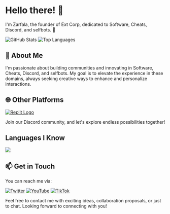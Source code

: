 # Hello there! 👋

I'm Zarfala, the founder of Ext Corp, dedicated to Software, Cheats, Discord, and selfbots. 🌌

![GitHub Stats](https://github-readme-stats.vercel.app/api?username=zarfalaxd&show_icons=true&theme=dark&title_color=9A0000&text_color=444&icon_color=4F0000&border_color=4F0000&bg_color=000000)
![Top Languages](https://github-readme-stats.vercel.app/api/top-langs/?username=zarfalaxd&layout=compact&theme=dark&title_color=9A0000&text_color=444&icon_color=4F0000&border_color=4F0000&bg_color=000000)

## 🚀 About Me

I'm passionate about building communities and innovating in Software, Cheats, Discord, and selfbots. My goal is to elevate the experience in these domains, always seeking creative ways to enhance and personalize interactions.


## 🌐 Other Platforms

[![Replit Logo](https://img.shields.io/badge/Replit-DD1200?style=for-the-badge&logo=Replit&logoColor=white)](https://replit.com/@zarfaladev)

Join our Discord community, and let's explore endless possibilities together!

## Languages I Know

<p align="left"> <a href="https://github.com/zarfalaxd"><img src="https://skillicons.dev/icons?i=vscode,replit,github,mongodb,css,html,js,express,bots,nodejs"> </a> </p>

## 📫 Get in Touch

You can reach me via:

[![Twitter](https://img.shields.io/badge/Twitter-%231DA1F2.svg?logo=Twitter&logoColor=white&style=for-the-badge)](https://twitter.com/zarfala) 
[![YouTube](https://img.shields.io/badge/YouTube-%23FF0000.svg?logo=YouTube&logoColor=white&style=for-the-badge)](https://youtube.com/@zarfala) 
[![TikTok](https://img.shields.io/badge/TikTok-%23000000.svg?logo=TikTok&logoColor=white&style=for-the-badge)](https://www.tiktok.com/@zarfaladev)

Feel free to contact me with exciting ideas, collaboration proposals, or just to chat. Looking forward to connecting with you!

<!---
[zarfalaxd/zarfalaxd] is a special repository as its `README.md` (this file) appears on your GitHub profile. Feel free to explore my projects and contributions! 😃
